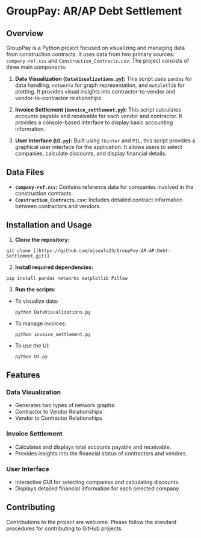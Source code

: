 # GroupPay: AR/AP Debt Settlement

## Overview

GroupPay is a Python project focused on visualizing and managing data from construction contracts. It uses data from two primary sources: `company-ref.csv` and `Construction_Contracts.csv`. The project consists of three main components:

1. **Data Visualization (`DataVisualizations.py`):** This script uses `pandas` for data handling, `networkx` for graph representation, and `matplotlib` for plotting. It provides visual insights into contractor-to-vendor and vendor-to-contractor relationships.

2. **Invoice Settlement (`invoice_settlement.py`):** This script calculates accounts payable and receivable for each vendor and contractor. It provides a console-based interface to display basic accounting information.

3. **User Interface (`UI.py`):** Built using `tkinter` and `PIL`, this script provides a graphical user interface for the application. It allows users to select companies, calculate discounts, and display financial details.

## Data Files

- **`company-ref.csv`:** Contains reference data for companies involved in the construction contracts.
- **`Construction_Contracts.csv`:** Includes detailed contract information between contractors and vendors.

## Installation and Usage

1. **Clone the repository:**
  ```
  git clone [(https://github.com/ajseals23/GroupPay-AR-AP-Debt-Settlement.git)]
  ```

2. **Install required dependencies:**
  ```
  pip install pandas networkx matplotlib Pillow
  ```

3. **Run the scripts:**
- To visualize data:
  ```
  python DataVisualizations.py
  ```
- To manage invoices:
  ```
  python invoice_settlement.py
  ```
- To use the UI:
  ```
  python UI.py
  ```

## Features

### Data Visualization

- Generates two types of network graphs:
- Contractor to Vendor Relationships
- Vendor to Contractor Relationships

### Invoice Settlement

- Calculates and displays total accounts payable and receivable.
- Provides insights into the financial status of contractors and vendors.

### User Interface

- Interactive GUI for selecting companies and calculating discounts.
- Displays detailed financial information for each selected company.

## Contributing

Contributions to the project are welcome. Please follow the standard procedures for contributing to GitHub projects.



